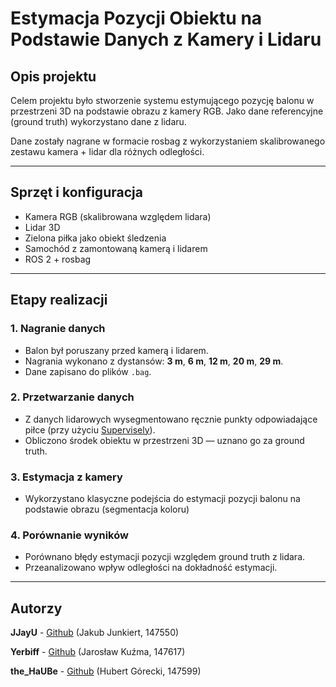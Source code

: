 # Estymacja Pozycji Obiektu na Podstawie Danych z Kamery i Lidaru

## Opis projektu

Celem projektu było stworzenie systemu estymującego pozycję balonu w przestrzeni 3D na podstawie obrazu z kamery RGB. Jako dane referencyjne (ground truth) wykorzystano dane z lidaru.

Dane zostały nagrane w formacie rosbag z wykorzystaniem skalibrowanego zestawu kamera + lidar dla różnych odległości.

---

## Sprzęt i konfiguracja

- Kamera RGB (skalibrowana względem lidara)
- Lidar 3D
- Zielona piłka jako obiekt śledzenia
- Samochód z zamontowaną kamerą i lidarem
- ROS 2 + rosbag

---

## Etapy realizacji

### 1. Nagranie danych
- Balon był poruszany przed kamerą i lidarem.
- Nagrania wykonano z dystansów: **3 m**, **6 m**, **12 m**, **20 m**, **29 m**.
- Dane zapisano do plików `.bag`.

### 2. Przetwarzanie danych
- Z danych lidarowych wysegmentowano ręcznie punkty odpowiadające piłce (przy użyciu [Supervisely](https://app.supervisely.com/)).
- Obliczono środek obiektu w przestrzeni 3D — uznano go za ground truth.

### 3. Estymacja z kamery
- Wykorzystano klasyczne podejścia do estymacji pozycji balonu na podstawie obrazu (segmentacja koloru)

### 4. Porównanie wyników
- Porównano błędy estymacji pozycji względem ground truth z lidara.
- Przeanalizowano wpływ odległości na dokładność estymacji.

---


## Autorzy

__JJayU__ - [Github](https://github.com/JJayU) (Jakub Junkiert, 147550)

__Yerbiff__ - [Github](https://github.com/Yerbiff) (Jarosław Kuźma, 147617)

__the_HaUBe__ - [Github](https://github.com/theHaUBe) (Hubert Górecki, 147599)
